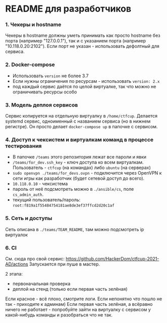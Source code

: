 # README для разработчиков

### 1. Чекеры и hostname
Чекеры в hostname должны уметь принимать как просто hostname без порта (например "127.0.0.1"), так и с указанием порта (например "10.118.0.20:2102").
Если порт не указан - использовать дефолтный для сервиса.

### 2. Docker-compose

* Использовать `version` не более 3.7
* Если нужны ограничения по ресурсам - использовать `version: 2.x`
* под каждый сервис даётся по целой виртуалке, так что можно не ограничивать ресурсы особо

### 3. Модель деплоя сервисов
Сервис копируется на отдельную виртуалку в `/home/ctfcup`.
Делается systemd сервис, одноименный с названием сервиса (но в нижнем регистре).
Он просто делает `docker-compose up` в папочке с сервисом.

### 4. Доступ к чексистем и виртуалкам команд в процессе тестирования

* В папочке `/teams` этого репозитория лежат все пароли и явки
* `/teams/for_dev.ssh_key` - ключ доступа ко всем виртуалкам. Пользователь - `ctfcup` (на командах) либо `ubuntu` (на серверах)
* `sudo openvpn ./teams/for_devs.ovpn` - подключится через OpenVPN к сети игры как разработчик (будет сетевой доступ до всего).
* `10.118.0.10` - чексистема
* пароль от неё подсмотреть можно в `./ansible/cs`, поле `cs_admin_auth`.
* текущий пользователь/пароль: `root:f819a1f55484754181ae8de3ef37ffcd2d20c1af`

### 5. Сеть и доступы
Сеть описана в `./teams/TEAM_README`, там можно подсмотреть ip виртуалок

### 6. CI
См. сюда про свой сервис: https://github.com/HackerDom/ctfcup-2021-AD/actions
Запускается при пуше в мастер.

2 этапа:
* первоначальная проверка
* деплой на стенд (только если первая часть зелёная)

Если красное - всё плохо, смотрите логи. Если непонятно что пошло не так - приходите к админам)
Если первая часть зелёная, а всёравно ничего не работает - попробуйте зайти на виртуалку с сервисом у какой-нибудь команды и разобраться что не так.
